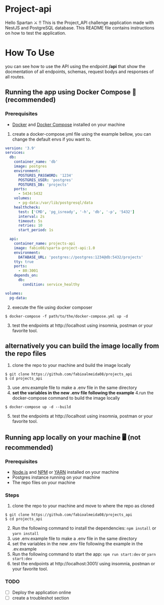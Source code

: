 # Project-api

Hello Spartan ⚔️ !! This is the Project_API challenge application made with NestJS and PostgreSQL database. This README file contains instructions on how to test the application.

<!-- ## Testing the Application Online

You can test the application using Swagger API endpoint

1. Open your web browser and navigate to the following URL: -->
# How To Use
you can see how to use the API using the endpoint **/api** that show the docmentation of all endpoints, schemas, request bodys and responses of all routes.

## Running the app using Docker Compose 🐋 (recommended)

### Prerequisites
- [Docker](https://docs.docker.com/engine/install/) and [Docker Compose](https://docs.docker.com/compose/install/) installed on your machine

1. create a docker-compose.yml file using the example bellow, you can change the default envs if you want to.

```YAML
version: '3.9'
services:
  db:
    container_name: 'db'
    image: postgres
    environment:
      POSTGRES_PASSWORD: '1234'	
      POSTGRES_USER: 'postgres'	
      POSTGRES_DB: 'projects'
    ports:
      - 5434:5432
    volumes:
      - pg-data:/var/lib/postgresql/data
    healthcheck:
      test: ['CMD', 'pg_isready', '-h', 'db', '-p', '5432']
      interval: 2s
      timeout: 5s
      retries: 10
      start_period: 1s

  api:
    container_name: projects-api
    image: fabio08/sparta-project-api:1.0
    environment:
      DATABASE_URL: 'postgres://postgres:1234@db:5432/projects'
    tty: true
    ports:
      - 80:3001
    depends_on:
      db:
        condition: service_healthy

volumes:
  pg-data:

```
2. execute the file using docker composer
```
$ docker-compose -f path/to/the/docker-compose.yml up -d
```
3. test the endpoints at http://localhost using insomnia, postman or your favorite tool.
## alternatively you can build the image locally from the repo files


1. clone the repo to your machine and build the image locally
```
$ git clone https://github.com/fabioalmeida08/projects_api
$ cd projects_api
```
3. use .env.example file to make a .env file in the same directory
3. **set the variables in the new .env file following the example**
4.run the docker-compose command to build the image locally
```
$ docker-compose up -d --build
```
5. test the endpoints at http://localhost using insomnia, postman or your favorite tool.

## Running app locally on your machine 🖥️ (not recommended)

### Prerequisites
- [Node.js](https://nodejs.org/en/download/) and [NPM](https://www.npmjs.com/package/npm) or [YARN](https://classic.yarnpkg.com/lang/en/docs/install/) installed on your machine
- Postgres instance running on your machine 
- The repo files on your machine

### Steps
1. clone the repo to your machine and move to where the repo as cloned
```
$ git clone https://github.com/fabioalmeida08/projects_api
$ cd projects_api
```
2. Run the following command to install the dependencies: `npm install` or `yarn install` 
3. use .env.example file to make a .env file in the same directory
4. set the variables in the new .env file following the example in the .ev.example
5. Run the following command to start the app: `npm run start:dev` or `yarn start:dev`
6. test the endpoints at http://localhost:3001/ using insomnia, postman or your favorite tool.

### TODO
- [ ] Deploy the application online
- [ ] create a troubleshot section